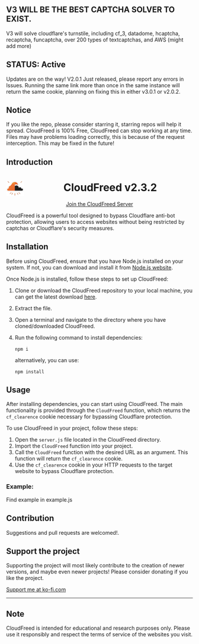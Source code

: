 ## V3 WILL BE THE BEST CAPTCHA SOLVER TO EXIST.
V3 will solve cloudflare's turnstile, including cf_3, datadome, hcaptcha, recaptcha, funcaptcha, over 200 types of textcaptchas, and AWS (might add more)

## STATUS: Active

Updates are on the way!
V2.0.1 Just released, please report any errors in Issues.
Running the same link more than once in the same instance will return the same cookie, planning on fixing this in either v3.0.1 or v2.0.2.

## Notice
If you like the repo, please consider starring it, starring repos will help it spread.
CloudFreed is 100% Free, CloudFreed can stop working at any time.
Files may have problems loading correctly, this is because of the request interception. This may be fixed in the future!

## Introduction
<div style="text-align:center;">
  <img src="html/CloudFreed.png" alt="CloudFreed Logo" width="48" style="float:left; margin-right:10px;">
  <h1>CloudFreed v2.3.2</h1>

  [Join the CloudFreed Server](https://discord.gg/8F852cXVbX)
</div>

CloudFreed is a powerful tool designed to bypass Cloudflare anti-bot protection, allowing users to access websites without being restricted by captchas or Cloudflare's security measures.

## Installation
Before using CloudFreed, ensure that you have Node.js installed on your system. If not, you can download and install it from [Node.js website](https://nodejs.org/).

Once Node.js is installed, follow these steps to set up CloudFreed:

1. Clone or download the CloudFreed repository to your local machine, you can get the latest download [here](https://github.com/Akmal-CloudFreed/CloudFreed-CloudFlare-bypass/archive/refs/heads/main.zip).
2. Extract the file.
3. Open a terminal and navigate to the directory where you have cloned/downloaded CloudFreed.
4. Run the following command to install dependencies:

    ```
    npm i
    ```
    alternatively, you can use:
    ```
    npm install
    ```
## Usage
After installing dependencies, you can start using CloudFreed. The main functionality is provided through the `CloudFreed` function, which returns the `cf_clearence` cookie necessary for bypassing Cloudflare protection.

To use CloudFreed in your project, follow these steps:

1. Open the `server.js` file located in the CloudFreed directory.
2. Import the `CloudFreed` function into your project.
3. Call the `CloudFreed` function with the desired URL as an argument. This function will return the `cf_clearence` cookie.
4. Use the `cf_clearence` cookie in your HTTP requests to the target website to bypass Cloudflare protection.

### Example:
Find example in example.js

## Contribution

Suggestions and pull requests are welcomed!.

## Support the project

Supporting the project will most likely contribute to the creation of newer versions, and maybe even newer projects!
Please consider donating if you like the project.

[Support me at ko-fi.com](https://ko-fi.com/akmal2)

---

## Note
CloudFreed is intended for educational and research purposes only. Please use it responsibly and respect the terms of service of the websites you visit.
